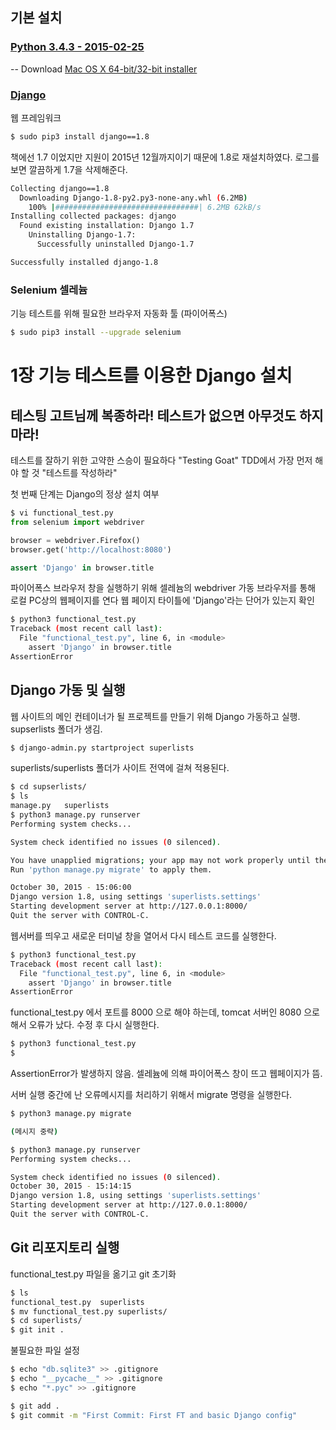 ## 기본 설치 

### [Python 3.4.3 - 2015-02-25](https://www.python.org/downloads/mac-osx/)
-- Download [Mac OS X 64-bit/32-bit installer](https://www.python.org/ftp/python/3.4.3/python-3.4.3-macosx10.6.pkg)

### [Django](https://www.djangoproject.com)
웹 프레임워크
```bash
$ sudo pip3 install django==1.8
```
책에선 1.7 이었지만 지원이 2015년 12월까지이기 때문에 1.8로 재설치하였다. 로그를 보면 깔끔하게 1.7을 삭제해준다. 
```bash
Collecting django==1.8
  Downloading Django-1.8-py2.py3-none-any.whl (6.2MB)
    100% |################################| 6.2MB 62kB/s 
Installing collected packages: django
  Found existing installation: Django 1.7
    Uninstalling Django-1.7:
      Successfully uninstalled Django-1.7

Successfully installed django-1.8
```

### Selenium 셀레늄 
기능 테스트를 위해 필요한 브라우저 자동화 툴 (파이어폭스)
```bash
$ sudo pip3 install --upgrade selenium
```

# 1장 기능 테스트를 이용한 Django 설치

## 테스팅 고트님께 복종하라! 테스트가 없으면 아무것도 하지 마라!

테스트를 잘하기 위한 고약한 스승이 필요하다 "Testing Goat"
TDD에서 가장 먼저 해야 할 것 "테스트를 작성하라"

첫 번째 단계는 Django의 정상 설치 여부

```python
$ vi functional_test.py 
from selenium import webdriver

browser = webdriver.Firefox()
browser.get('http://localhost:8080')

assert 'Django' in browser.title
```

파이어폭스 브라우저 창을 실행하기 위해 셀레늄의 webdriver 가동
브라우저를 통해 로컬 PC상의 웹페이지를 연다
웹 페이지 타이틀에 'Django'라는 단어가 있는지 확인

```bash
$ python3 functional_test.py 
Traceback (most recent call last):
  File "functional_test.py", line 6, in <module>
    assert 'Django' in browser.title
AssertionError
```

## Django 가동 및 실행

웹 사이트의 메인 컨테이너가 될 프로젝트를 만들기 위해 Django 가동하고 실행. supserlists 폴더가 생김.

```bash
$ django-admin.py startproject superlists
```

superlists/superlists 폴더가 사이트 전역에 걸쳐 적용된다.

```bash
$ cd supserlists/
$ ls
manage.py	superlists
$ python3 manage.py runserver
Performing system checks...

System check identified no issues (0 silenced).

You have unapplied migrations; your app may not work properly until they are applied.
Run 'python manage.py migrate' to apply them.

October 30, 2015 - 15:06:00
Django version 1.8, using settings 'superlists.settings'
Starting development server at http://127.0.0.1:8000/
Quit the server with CONTROL-C.
```

웹서버를 띄우고 새로운 터미널 창을 열어서 다시 테스트 코드를 실행한다.

```bash
$ python3 functional_test.py 
Traceback (most recent call last):
  File "functional_test.py", line 6, in <module>
    assert 'Django' in browser.title
AssertionError
```

functional_test.py 에서 포트를 8000 으로 해야 하는데, tomcat 서버인 8080 으로 해서 오류가 났다. 수정 후 다시 실행한다. 

```bash
$ python3 functional_test.py 
$
```

AssertionError가 발생하지 않음. 셀레늄에 의해 파이어폭스 창이 뜨고 웹페이지가 뜸.

서버 실행 중간에 난 오류메시지를 처리하기 위해서 migrate 명령을 실행한다.

```bash
$ python3 manage.py migrate

(메시지 중략)

$ python3 manage.py runserver
Performing system checks...

System check identified no issues (0 silenced).
October 30, 2015 - 15:14:15
Django version 1.8, using settings 'superlists.settings'
Starting development server at http://127.0.0.1:8000/
Quit the server with CONTROL-C.

```

## Git 리포지토리 실행

functional_test.py 파일을 옮기고 git 초기화

```bash
$ ls
functional_test.py	superlists
$ mv functional_test.py superlists/
$ cd superlists/
$ git init .
```

불필요한 파일 설정

```bash
$ echo "db.sqlite3" >> .gitignore
$ echo "__pycache__" >> .gitignore
$ echo "*.pyc" >> .gitignore
```

```bash
$ git add .
$ git commit -m "First Commit: First FT and basic Django config"
```